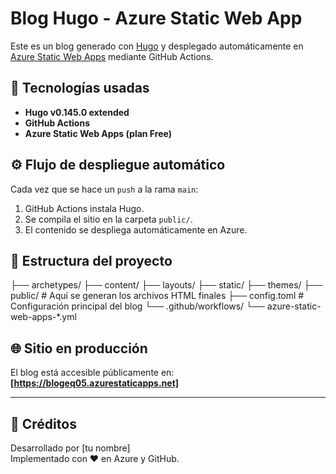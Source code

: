 # Blog Hugo - Azure Static Web App

Este es un blog generado con [Hugo](https://gohugo.io/) y desplegado automáticamente en [Azure Static Web Apps](https://learn.microsoft.com/azure/static-web-apps/overview) mediante GitHub Actions.

## 🚀 Tecnologías usadas

- **Hugo v0.145.0 extended**
- **GitHub Actions**
- **Azure Static Web Apps (plan Free)**

## ⚙️ Flujo de despliegue automático

Cada vez que se hace un `push` a la rama `main`:

1. GitHub Actions instala Hugo.
2. Se compila el sitio en la carpeta `public/`.
3. El contenido se despliega automáticamente en Azure.

## 📁 Estructura del proyecto

├── archetypes/
├── content/
├── layouts/
├── static/
├── themes/
├── public/ # Aquí se generan los archivos HTML finales
├── config.toml # Configuración principal del blog
└── .github/workflows/
└── azure-static-web-apps-*.yml

## 🌐 Sitio en producción

El blog está accesible públicamente en:  
**[https://blogeq05.azurestaticapps.net]**


---

## 📝 Créditos

Desarrollado por [tu nombre]  
Implementado con ❤️ en Azure y GitHub.
